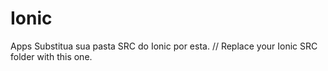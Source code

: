 # Ionic
 Apps
 Substitua sua pasta SRC do Ionic por esta. // Replace your Ionic SRC folder with this one.
